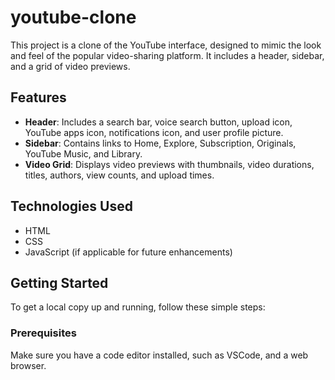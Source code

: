 # youtube-clone

This project is a clone of the YouTube interface, designed to mimic the look and feel of the popular video-sharing platform. It includes a header, sidebar, and a grid of video previews.

## Features

- **Header**: Includes a search bar, voice search button, upload icon, YouTube apps icon, notifications icon, and user profile picture.
- **Sidebar**: Contains links to Home, Explore, Subscription, Originals, YouTube Music, and Library.
- **Video Grid**: Displays video previews with thumbnails, video durations, titles, authors, view counts, and upload times.

## Technologies Used

- HTML
- CSS
- JavaScript (if applicable for future enhancements)

## Getting Started

To get a local copy up and running, follow these simple steps:

### Prerequisites

Make sure you have a code editor installed, such as VSCode, and a web browser.


